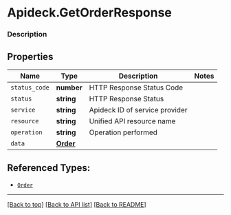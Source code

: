 # Apideck.GetOrderResponse

### Description

## Properties
Name | Type | Description | Notes
------------ | ------------- | ------------- | -------------
`status_code` | **number** | HTTP Response Status Code | 
`status` | **string** | HTTP Response Status | 
`service` | **string** | Apideck ID of service provider | 
`resource` | **string** | Unified API resource name | 
`operation` | **string** | Operation performed | 
`data` | [**Order**](Order.md) |  | 





## Referenced Types:





* [`Order`](Order.md)

---

[[Back to top]](#) [[Back to API list]](../../../../README.md#documentation-for-api-endpoints) [[Back to README]](../../../../README.md)


